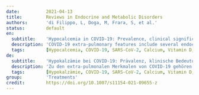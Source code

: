 ```yaml
---
date:          2021-04-13
title:         Reviews in Endocrine and Metabolic Disorders
authors:       'di Filippo, L, Doga, M, Frara, S, et al.'
status:        default
en:
  subtitle:    'Hypocalcemia in COVID-19: Prevalence, clinical significance and therapeutic implications'
  description: 'COVID-19 extra-pulmonary features include several endocrine manifestations and these are becoming strongly clinically relevant in patients affected influencing disease severity and outcomes. At the beginning of COVID-19 pandemic no population data on calcium levels in patients affected were available and in April 2020 a first case of severe acute hypocalcemia in an Italian patient with SARS-CoV-2 infection was reported. Subsequently, several studies reported hypocalcemia as a highly prevalent biochemical abnormality in COVID-19 patients with a marked negative influence on disease severity, biochemical inflammation and thrombotic markers, and mortality. Also a high prevalence of vertebral fractures with worse respiratory impairment in patients affected and a widespread vitamin D deficiency have been frequently observed, suggesting an emerging “Osteo-Metabolic Phenotype” in COVID-19. To date, several potential pathophysiological factors have been hypothesized to play a role in determining hypocalcemia in COVID-19 including calcium dependent viral mechanisms of action, high prevalence of hypovitaminosis D in general population, chronic and acute malnutrition during critical illness and high levels of unbound and unsaturated fatty acids in inflammatory responses. Since hypocalcemia is a frequent biochemical finding in hospitalized COVID-19 patients possibly predicting worse outcomes and leading to acute cardiovascular and neurological complications if severe, it is reasonable to assess, monitor and, if indicated, replace calcium at first patient hospital evaluation and during hospitalization.'
  tags:        [Hypocalcemia, COVID-19, SARS-CoV-2, Calcium, Vitamin D, Bone]
de:
  subtitle:    'Hypokalzämie bei COVID-19: Prävalenz, klinische Bedeutung und therapeutische Implikationen'
  description: 'Zu den extra-pulmonalen Merkmalen von COVID-19 gehören mehrere endokrine Manifestationen, die bei den betroffenen Patienten eine große klinische Bedeutung erlangen und den Schweregrad der Erkrankung und die Behandlungsergebnisse beeinflussen. Zu Beginn der COVID-19-Pandemie lagen keine Populationsdaten über den Kalziumspiegel betroffener Patienten vor, und im April 2020 wurde ein erster Fall von schwerer akuter Hypokalzämie bei einem italienischen Patienten mit SARS-CoV-2-Infektion gemeldet. In der Folge berichteten mehrere Studien über Hypokalzämie als hochprävalente biochemische Anomalie bei COVID-19-Patienten, die einen deutlich negativen Einfluss auf den Schweregrad der Erkrankung, biochemische Entzündungs- und Thrombosemarker und die Mortalität hat. Auch eine hohe Prävalenz von Wirbelfrakturen mit einer Verschlechterung der Atemwege bei den betroffenen Patienten und ein weit verbreiteter Vitamin-D-Mangel wurden häufig beobachtet, was auf einen entstehenden "Osteo-Metabolischen Phänotyp" bei COVID-19 hindeutet. Bisher wurden mehrere potenzielle pathophysiologische Faktoren angenommen, die eine Rolle bei der Hypokalzämie bei COVID-19 spielen, darunter kalziumabhängige virale Wirkmechanismen, die hohe Prävalenz von Hypovitaminose D in der Allgemeinbevölkerung, chronische und akute Mangelernährung während kritischer Erkrankungen und hohe Konzentrationen von ungebundenen und ungesättigten Fettsäuren bei Entzündungsreaktionen. Da eine Hypokalzämie ein häufiger biochemischer Befund bei hospitalisierten COVID-19-Patienten ist, der möglicherweise einen schlechteren Verlauf vorhersagt und bei schwerem Verlauf zu akuten kardiovaskulären und neurologischen Komplikationen führen kann, ist es sinnvoll, den Kalziumspiegel bei der ersten Untersuchung des Patienten im Krankenhaus und während des Krankenhausaufenthalts zu beurteilen, zu überwachen und gegebenenfalls zu ersetzen.' 
  tags:        [Hypokalzämie, COVID-19, SARS-CoV-2, Calcium, Vitamin D, Knochen]
group:         'Treatments'
credit:        https://doi.org/10.1007/s11154-021-09655-z
---
```

